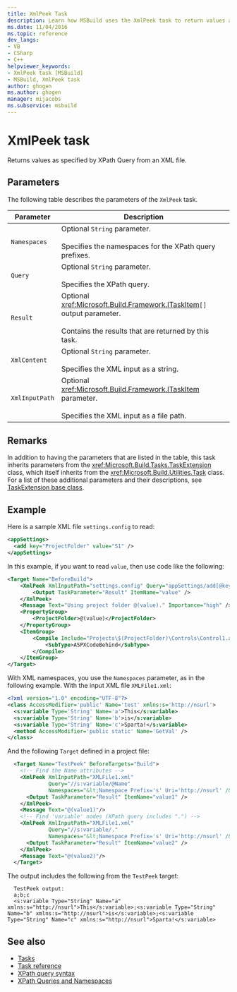 ```yaml
---
title: XmlPeek Task
description: Learn how MSBuild uses the XmlPeek task to return values as specified by XPath Query from an XML file.
ms.date: 11/04/2016
ms.topic: reference
dev_langs:
- VB
- CSharp
- C++
helpviewer_keywords:
- XmlPeek task [MSBuild]
- MSBuild, XmlPeek task
author: ghogen
ms.author: ghogen
manager: mijacobs
ms.subservice: msbuild
---
```

# XmlPeek task

Returns values as specified by XPath Query from an XML file.

## Parameters

 The following table describes the parameters of the `XmlPeek` task.

|Parameter|Description|
|---------------|-----------------|
|`Namespaces`|Optional `String` parameter.<br /><br /> Specifies the namespaces for the XPath query prefixes.|
|`Query`|Optional `String` parameter.<br /><br /> Specifies the XPath query.|
|`Result`|Optional <xref:Microsoft.Build.Framework.ITaskItem>`[]` output parameter.<br /><br /> Contains the results that are returned by this task.|
|`XmlContent`|Optional `String` parameter.<br /><br /> Specifies the XML input as a string.|
|`XmlInputPath`|Optional <xref:Microsoft.Build.Framework.ITaskItem> parameter.<br /><br /> Specifies the XML input as a file path.|

## Remarks

 In addition to having the parameters that are listed in the table, this task inherits parameters from the <xref:Microsoft.Build.Tasks.TaskExtension> class, which itself inherits from the <xref:Microsoft.Build.Utilities.Task> class. For a list of these additional parameters and their descriptions, see [TaskExtension base class](../msbuild/taskextension-base-class.md).

## Example

Here is a sample XML file `settings.config` to read:

```xml
<appSettings>
  <add key="ProjectFolder" value="S1" />
</appSettings>
```

In this example, if you want to read `value`, then use code like the following:

```xml
<Target Name="BeforeBuild">
    <XmlPeek XmlInputPath="settings.config" Query="appSettings/add[@key='ProjectFolder']/@value">
        <Output TaskParameter="Result" ItemName="value" />
    </XmlPeek>
    <Message Text="Using project folder @(value)." Importance="high" />
    <PropertyGroup>
        <ProjectFolder>@(value)</ProjectFolder>
    </PropertyGroup>
    <ItemGroup>
        <Compile Include="Projects\$(ProjectFolder)\Controls\Control1.ascx.cs">
            <SubType>ASPXCodeBehind</SubType>
        </Compile>
    </ItemGroup>
</Target>
```

With XML namespaces, you use the `Namespaces` parameter, as in the following example. With the input XML file `XMLFile1.xml`:

```xml
<?xml version="1.0" encoding="UTF-8"?>
<class AccessModifier='public' Name='test' xmlns:s='http://nsurl'>
  <s:variable Type='String' Name='a'>This</s:variable>
  <s:variable Type='String' Name='b'>is</s:variable>
  <s:variable Type='String' Name='c'>Sparta!</s:variable>
  <method AccessModifier='public static' Name='GetVal' />
</class>
```

And the following `Target` defined in a project file:

```xml
  <Target Name="TestPeek" BeforeTargets="Build">
    <!-- Find the Name attributes -->
    <XmlPeek XmlInputPath="XMLFile1.xml"
             Query="//s:variable/@Name"
             Namespaces="&lt;Namespace Prefix='s' Uri='http://nsurl' /&gt;">
      <Output TaskParameter="Result" ItemName="value1" />
    </XmlPeek>
    <Message Text="@(value1)"/>
    <!-- Find 'variable' nodes (XPath query includes ".") -->
    <XmlPeek XmlInputPath="XMLFile1.xml"
             Query="//s:variable/."
             Namespaces="&lt;Namespace Prefix='s' Uri='http://nsurl' /&gt;">
      <Output TaskParameter="Result" ItemName="value2" />
    </XmlPeek>
    <Message Text="@(value2)"/>
  </Target>
```

The output includes the following from the `TestPeek` target:

```output
  TestPeek output:
  a;b;c
  <s:variable Type="String" Name="a" xmlns:s="http://nsurl">This</s:variable>;<s:variable Type="String" Name="b" xmlns:s="http://nsurl">is</s:variable>;<s:variable Type="String" Name="c" xmlns:s="http://nsurl">Sparta!</s:variable>
```

## See also

- [Tasks](../msbuild/msbuild-tasks.md)
- [Task reference](../msbuild/msbuild-task-reference.md)
- [XPath query syntax](https://wikipedia.org/wiki/XPath)
- [XPath Queries and Namespaces](/dotnet/standard/data/xml/xpath-queries-and-namespaces)
